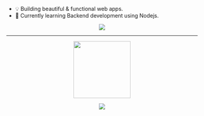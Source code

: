 

- 💡 Building beautiful & functional web apps.
- 🌱 Currently learning Backend development using Nodejs.
   
<p align="center">
  <img src="https://skillicons.dev/icons?i=html,tailwindcss,js,react,nodejs,nextjs,typescript,git,github,vscode" />
</p>

---

<p align="center">
<!--   <img src="https://github-readme-stats.vercel.app/api?username=smritisingh21&show_icons=true&theme=radical" height="150" /> -->
  <img src="https://github-readme-streak-stats.herokuapp.com/?user=smritisingh21&theme=radical" height="150" />
</p>

<p align="center">
  <img src="https://github-readme-activity-graph.vercel.app/graph?username=smritisingh21&theme=react-dark&hide_border=true&area=true" />
</p>



